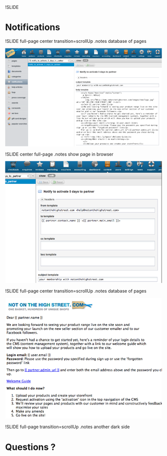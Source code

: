 !SLIDE
# Notifications #

!SLIDE full-page center transition=scrollUp
.notes database of pages

![octocat](edit_email.png)

!SLIDE center full-page
.notes show page in browser

![octocat](headers.png)

!SLIDE full-page center transition=scrollUp
.notes database of pages

![octocat](show_email_view.png)

!SLIDE full-page transition=scrollUp
.notes another dark side

# Questions ? #
